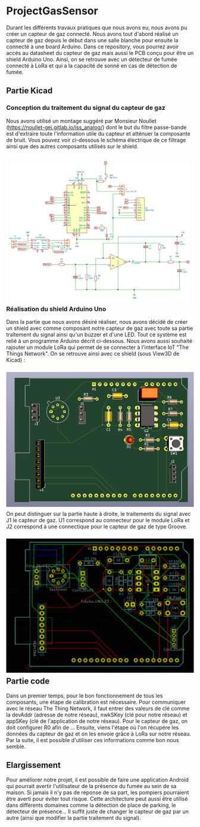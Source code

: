 # ProjectGasSensor

Durant les différents travaux pratiques que nous avons eu, nous avons pu créer un capteur de gaz connecté. Nous avons tout d'abord réalisé un capteur de gaz depuis le début dans une salle blanche pour ensuite la connecté à une board Arduino. Dans ce repository, vous pourrez avoir accés au datasheet du capteur de gaz mais aussi le PCB conçu pour être un shield Arduino Uno.
Ainsi, on se retrouve avec un détecteur de fumée connecté à LoRa et qui a la capacité de sonné en cas de détection de fumée.

## Partie Kicad 

### Conception du traitement du signal du capteur de gaz

Nous avons utilisé un montage suggéré par Monsieur Noullet (https://noullet-gei.gitlab.io/iss_analog/) dont le but du filtre passe-bande est d'extraire toute l'information utile du capteur et atténuer la composante de bruit.
Vous pouvez voir ci-dessous le schéma électrique de ce filtrage ainsi que des autres composants utilisés sur le shield.

<img src="img/schematicView.png"
     alt=""
     style="float: left; margin-top: 10px;margin-bottom: 10px;" />

### Réalisation du shield Arduino Uno

Dans la partie que nous avons désiré réaliser, nous avons décidé de créer un shield avec comme composant notre capteur de gaz avec toute sa partie traîtement du signal ainsi qu'un buzzer et d'une LED. Tout ce système est relié à un programme Arduino décrit ci-dessous. Nous avons aussi souhaité rajouter un module LoRa qui permet de se connecter à l'interface IoT "The Things Network". On se retrouve ainsi avec ce shield (sous View3D de Kicad) :

<img src="img/3Dview.png"
     alt="shield3D"
     style="float: left; margin-top: 10px;margin-bottom: 10px;" />

On peut distinguer sur la partie haute à droite, le traitements du signal avec J1 le capteur de gaz. U1 correspond au connecteur pour le module LoRa et J2 correspond à une connectique pour le capteur de gaz de type Groove.

<img src="img/PCBview.png"
     alt=""
     style="float: left; margin-top: 10px;margin-bottom: 10px;" />

## Partie code 

Dans un premier temps, pour le bon fonctionnement de tous les composants, une étape de calibration est nécessaire. Pour communiquer avec le réseau The Thing Network, il faut entrer des valeurs de clé comme la devAddr (adresse de notre réseau), nwkSKey (clé pour notre réseau) et appSKey (clé de l'application de notre réseau). Pour le capteur de gaz, on doit configurer R0 afin de ...
Ensuite, viens l'étape où l'on récupére les données du capteur de gaz et on les envoie grâce à LoRa sur notre réseau. Par la suite, il est possible d'utiliser ces informations comme bon nous semble. 

## Elargissement

Pour améliorer notre projet, il est possible de faire une application Androïd qui pourrait avertir l'utilisateur de la présence du fumée au sein de sa maison. Si jamais il n'y pas de réponse de sa part, les pompiers pourraient être averti pour éviter tout risque. 
Cette architecture peut aussi être utilisé dans différents domaines comme la détection de place de parking, le détecteur de présence... Il suffit juste de changer le capteur de gaz par un autre (ainsi que modifier la partie traitement du signal).